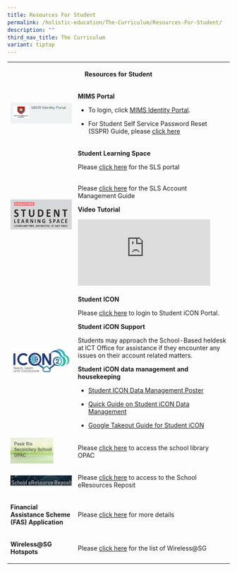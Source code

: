 ```yaml
---
title: Resources For Student
permalink: /holistic-education/The-Curriculum/Resources-For-Student/
description: ""
third_nav_title: The Curriculum
variant: tiptap
---
```

<table style="minWidth: 50px">
<colgroup>
<col>
<col>
</colgroup>
<tbody>
<tr>
<th rowspan="1" colspan="2">
<p>Resources for Student</p>
</th>
</tr>
<tr>
<td rowspan="1" colspan="1">
<div class="isomer-image-wrapper">
<img style="width: 100%" height="auto" width="100%" alt="MIMS Portal" src="/images/Curriculum/Screenshot_2024_01_25_085147.png">
</div>
</td>
<td rowspan="1" colspan="1">
<p><strong>MIMS Portal</strong>
</p>
<ul data-tight="true" class="tight">
<li>
<p>To login, click <a href="https://idp.mims.moe.gov.sg/nidp/app/login" rel="noopener nofollow" target="_blank">MIMS Identity Portal</a>.</p>
</li>
<li>
<p>For Student Self Service Password Reset (SSPR) Guide, please <a href="/files/Resources for Student/Student_MIMS_SSPR_Guide.pdf" rel="noopener noreferrer nofollow" target="_blank">click here</a> 
</p>
</li>
</ul>
</td>
</tr>
<tr>
<td rowspan="1" colspan="1">
<div class="isomer-image-wrapper">
<img style="width: 100%;" height="auto" width="100%" src="/images/SLS_1.png">
</div>
</td>
<td rowspan="1" colspan="1">
<p><strong>Student Learning Space</strong>
</p>
<p>Please <a href="https://vle.learning.moe.edu.sg/login" rel="noopener noreferrer nofollow" target="_blank">click here</a> for
the SLS portal</p>
<p>
<br>Please <a href="/files/SLS_Account_Management___Guide_for_Students__SecJCCI_.pdf" rel="noopener noreferrer nofollow" target="_blank">click here</a> for
the SLS Account Management Guide</p>
<p></p>
<p><strong>Video Tutorial</strong>
</p>
<p></p>
<div class="iframe-wrapper">
<iframe allowfullscreen="true" frameborder="0" src="https://www.youtube.com/embed/Yhc_Jbos7w4?si=tFkNhRqR1QwHFjLf"></iframe>
</div>
</td>
</tr>
<tr>
<td rowspan="1" colspan="1">
<div class="isomer-image-wrapper">
<img style="width: 100%" height="auto" width="100%" alt="" src="/images/Curriculum/icon_moe.png">
</div>
</td>
<td rowspan="1" colspan="1">
<p><strong>Student ICON</strong>
</p>
<p>Please <a href="https://workspace.google.com/dashboard" rel="noopener noreferrer nofollow" target="_blank">click here</a> to
login to Student iCON Portal.</p>
<p></p>
<p><strong>Student iCON Support</strong>
</p>
<p>Students may approach the School-Based heldesk at ICT Office for assistance
if they encounter any issues on their account related matters.</p>
<p></p>
<p><strong>Student iCON data management and housekeeping</strong>
</p>
<p></p>
<ul data-tight="true" class="tight">
<li>
<p><a href="/files/Resources for Student/_For_Sec_JC_Student__Data_Management_E_Poster_for_Student_iCON.pdf" rel="noopener noreferrer nofollow" target="_blank">Student ICON Data Management Poster</a>
</p>
</li>
<li>
<p><a href="/files/Resources for Student/_For_Student_All_Levels__Quick_Guide_on_Student_iCON_Data_Management.pdf" rel="noopener noreferrer nofollow" target="_blank">Quick Guide on Student iCON Data Management</a>
</p>
</li>
<li>
<p><a href="/files/Resources for Student/_For_Student_All_Levels__Google_Takeout_Guide_for_Student_iCON.pdf" rel="noopener noreferrer nofollow" target="_blank">Google Takeout Guide for Student iCON</a>
</p>
</li>
</ul>
<p></p>
</td>
</tr>
<tr>
<td rowspan="1" colspan="1">
<div class="isomer-image-wrapper">
<img style="width:70%" height="auto" width="100%" src="/images/OPAC.jpeg">
</div>
</td>
<td rowspan="1" colspan="1">
<p>Please <a href="https://schoolibrary.moe.edu.sg/pasirrissec" rel="noopener noreferrer nofollow" target="_blank">click here</a> to
access the school library OPAC</p>
</td>
</tr>
<tr>
<td rowspan="1" colspan="1">
<div class="isomer-image-wrapper">
<img style="width: 100%;" height="auto" width="100%" alt="" src="/images/eResource%20Reposit.png">
</div>
</td>
<td rowspan="1" colspan="1">
<p>Please <a href="https://schoolibrary.moe.edu.sg/eresourcessec/cgi-bin/spydus.exe/MSGTRN/WPAC/HOME" rel="noopener noreferrer nofollow" target="_blank">click here</a> to
access to the School eResources Reposit</p>
</td>
</tr>
<tr>
<td rowspan="1" colspan="1">
<p><strong>Financial Assistance Scheme (FAS) Application</strong>
</p>
</td>
<td rowspan="1" colspan="1">
<p>Please <a href="/useful-links/Information-for-Parents/Financial-Assistance/" rel="noopener noreferrer nofollow" target="_blank">click here</a> for
more details</p>
</td>
</tr>
<tr>
<td rowspan="1" colspan="1">
<p><strong>Wireless@SG Hotspots</strong>
</p>
</td>
<td rowspan="1" colspan="1">
<p>Please <a href="/files/List%20for%20the%20Hotspots%20at%20East%20Zone.pdf" rel="noopener noreferrer nofollow" target="_blank">click here</a> for
the list of Wireless@SG</p>
</td>
</tr>
</tbody>
</table>
<p></p>
<p></p>